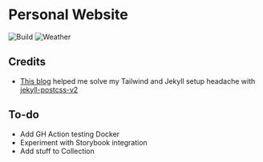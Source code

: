 # Personal Website

![Build](https://github.com/KevHH/personal-page/actions/workflows/build_jekyll.yml/badge.svg)
![Weather](https://github.com/KevHH/personal-page/actions/workflows/fetch_weather.yml/badge.svg)


## Credits
- [This blog](https://medium.com/@mauddev/jekyll-tailwind-netlify-9496352b49ee) helped me solve my Tailwind and Jekyll setup headache with [jekyll-postcss-v2](https://github.com/bglw/jekyll-postcss-v2)


## To-do

- Add GH Action testing Docker
- Experiment with Storybook integration
- Add stuff to Collection